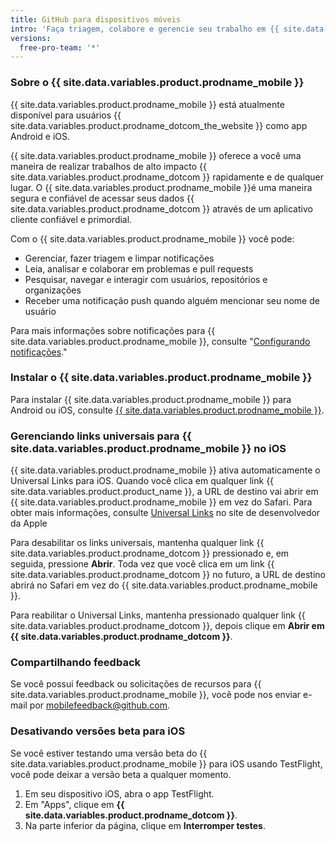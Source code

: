 ```yaml
---
title: GitHub para dispositivos móveis
intro: 'Faça triagem, colabore e gerencie seu trabalho em {{ site.data.variables.product.company_short }} do seu dispositivo móvel.'
versions:
  free-pro-team: '*'
---
```


### Sobre o {{ site.data.variables.product.prodname_mobile }}

{{ site.data.variables.product.prodname_mobile }} está atualmente disponível para usuários {{ site.data.variables.product.prodname_dotcom_the_website }} como app Android e iOS.

{{ site.data.variables.product.prodname_mobile }} oferece a você uma maneira de realizar trabalhos de alto impacto {{ site.data.variables.product.prodname_dotcom }} rapidamente e de qualquer lugar. O {{ site.data.variables.product.prodname_mobile }}é uma maneira segura e confiável de acessar seus dados {{ site.data.variables.product.prodname_dotcom }} através de um aplicativo cliente confiável e primordial.

Com o {{ site.data.variables.product.prodname_mobile }} você pode:
- Gerenciar, fazer triagem e limpar notificações
- Leia, analisar e colaborar em problemas e pull requests
- Pesquisar, navegar e interagir com usuários, repositórios e organizações
- Receber uma notificação push quando alguém mencionar seu nome de usuário

Para mais informações sobre notificações para {{ site.data.variables.product.prodname_mobile }}, consulte "[Configurando notificações](/github/managing-subscriptions-and-notifications-on-github/configuring-notifications#enabling-push-notifications-with-github-for-mobile)."

### Instalar o {{ site.data.variables.product.prodname_mobile }}

Para instalar {{ site.data.variables.product.prodname_mobile }} para Android ou iOS, consulte [{{ site.data.variables.product.prodname_mobile }}](https://github.com/mobile).

### Gerenciando links universais para {{ site.data.variables.product.prodname_mobile }} no iOS

{{ site.data.variables.product.prodname_mobile }} ativa automaticamente o Universal Links para iOS. Quando você clica em qualquer link {{ site.data.variables.product.product_name }}, a URL de destino vai abrir em {{ site.data.variables.product.prodname_mobile }} em vez do Safari. Para obter mais informações, consulte [Universal Links](https://developer.apple.com/ios/universal-links/)  no site de desenvolvedor da Apple

Para desabilitar os links universais, mantenha qualquer link {{ site.data.variables.product.prodname_dotcom }} pressionado e, em seguida, pressione **Abrir**. Toda vez que você clica em um link {{ site.data.variables.product.prodname_dotcom }} no futuro, a URL de destino abrirá no Safari em vez do {{ site.data.variables.product.prodname_mobile }}.

Para reabilitar o Universal Links, mantenha pressionado qualquer link {{ site.data.variables.product.prodname_dotcom }}, depois clique em **Abrir em {{ site.data.variables.product.prodname_dotcom }}**.

### Compartilhando feedback

Se você possui feedback ou solicitações de recursos para {{ site.data.variables.product.prodname_mobile }}, você pode nos enviar e-mail por <a href="mailto:mobilefeedback@github.com">mobilefeedback@github.com</a>.


### Desativando versões beta para iOS

Se você estiver testando uma versão beta do {{ site.data.variables.product.prodname_mobile }} para iOS usando TestFlight, você pode deixar a versão beta a qualquer momento.

1. Em seu dispositivo iOS, abra o app TestFlight.
2. Em "Apps", clique em **{{ site.data.variables.product.prodname_dotcom }}**.
3. Na parte inferior da página, clique em **Interromper testes**.
